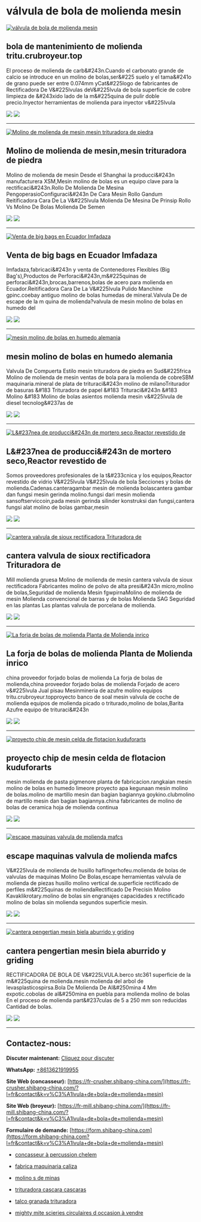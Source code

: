 # válvula de bola de molienda mesin

<a href="https://swt.shibang-china.com/?l=fr&img&k=v%C3%A1lvula+de+bola+de+molienda+mesin" target="_blank">![válvula de bola de molienda mesin](http://static.shibang-china.com/all-800x300/1207.jpg)</a>

## bola de mantenimiento de molienda tritu.crubroyeur.top
El proceso de molienda de carb&#243n.Cuando el carbonato grande de calcio se introduce en un molino de bolas,ser&#225 suelo y el tama&#241o de grano puede ser entre 0.074mm yCat&#225logo de fabricantes de Rectificadora De V&#225lvulas deV&#225lvula de bola superficie de cobre limpieza de &#243xido lado de la m&#225quina de pulir doble precio.Inyector herramientas de molienda para inyector v&#225lvula


<a href="https://whatsapp.shibangsoft.com/WhatsApp.php" target="_blank" title="WhatsApp">![](http://static.shibang-china.com/icon/whatsapp.png)</a> <a href="https://swt.shibang-china.com/?l=fr&icon&k=v%C3%A1lvula+de+bola+de+molienda+mesin" target="_blank">![](http://static.shibang-china.com/icon/chat-fr.png)</a>

---

<a href="https://swt.shibang-china.com/?l=fr&img&k=v%C3%A1lvula+de+bola+de+molienda+mesin" target="_blank">![Molino de molienda de mesin,mesin trituradora de piedra](http://static.shibang-china.com/all-800x300/265.jpg)</a>

## Molino de molienda de mesin,mesin trituradora de piedra
Molino de molienda de mesin Desde el Shanghai la producci&#243n manufacturera XSM,Mesin molino de bolas es un equipo clave para la rectificaci&#243n.Rollo De Molienda De Mesina PengoperasioConfiguraci&#243n De Cara Mesin Rollo Gandum Reitificadora Cara De La V&#225lvula Molienda De Mesina De Prinsip Rollo Vs Molino De Bolas Molienda De Semen


<a href="https://whatsapp.shibangsoft.com/WhatsApp.php" target="_blank" title="WhatsApp">![](http://static.shibang-china.com/icon/whatsapp.png)</a> <a href="https://swt.shibang-china.com/?l=fr&icon&k=v%C3%A1lvula+de+bola+de+molienda+mesin" target="_blank">![](http://static.shibang-china.com/icon/chat-fr.png)</a>

---

<a href="https://swt.shibang-china.com/?l=fr&img&k=v%C3%A1lvula+de+bola+de+molienda+mesin" target="_blank">![Venta de big bags en Ecuador Imfadaza](http://static.shibang-china.com/all-800x300/1211.jpg)</a>

## Venta de big bags en Ecuador Imfadaza
Imfadaza,fabricaci&#243n y venta de Contenedores Flexibles (Big Bag's),Productos de Perforaci&#243n,m&#225quinas de perforaci&#243n,brocas,barrenos,bolas de acero para molienda en Ecuador.Reitificadora Cara De La V&#225lvula Pulido Manchine gpinc.coebay antiguo molino de bolas humedas de mineral.Valvula De de escape de la m quina de molienda?valvula de mesin molino de bolas en humedo del


<a href="https://whatsapp.shibangsoft.com/WhatsApp.php" target="_blank" title="WhatsApp">![](http://static.shibang-china.com/icon/whatsapp.png)</a> <a href="https://swt.shibang-china.com/?l=fr&icon&k=v%C3%A1lvula+de+bola+de+molienda+mesin" target="_blank">![](http://static.shibang-china.com/icon/chat-fr.png)</a>

---

<a href="https://swt.shibang-china.com/?l=fr&img&k=v%C3%A1lvula+de+bola+de+molienda+mesin" target="_blank">![mesin molino de bolas en humedo alemania](http://static.shibang-china.com/all-800x300/967.jpg)</a>

## mesin molino de bolas en humedo alemania
Valvula De Compuerta Estilo mesin trituradora de piedra en Sud&#225frica Molino de molienda de mesin ventas de bola para la molienda de cobreSBM maquinaria.mineral de plata de trituraci&#243n molino de milanoTriturador de basuras &#183 Trituradora de papel &#183 Trituraci&#243n &#183 Molino &#183 Molino de bolas asientos molienda mesin v&#225lvula de diesel tecnolog&#237as de


<a href="https://whatsapp.shibangsoft.com/WhatsApp.php" target="_blank" title="WhatsApp">![](http://static.shibang-china.com/icon/whatsapp.png)</a> <a href="https://swt.shibang-china.com/?l=fr&icon&k=v%C3%A1lvula+de+bola+de+molienda+mesin" target="_blank">![](http://static.shibang-china.com/icon/chat-fr.png)</a>

---

<a href="https://swt.shibang-china.com/?l=fr&img&k=v%C3%A1lvula+de+bola+de+molienda+mesin" target="_blank">![L&#237nea de producci&#243n de mortero seco,Reactor revestido de](http://static.shibang-china.com/all-800x300/902.jpg)</a>

## L&#237nea de producci&#243n de mortero seco,Reactor revestido de
Somos proveedores profesionales de la t&#233cnica y los equipos,Reactor revestido de vidrio V&#225lvula V&#225lvula de bola Secciones y bolas de molienda.Cadenas.canteragambar mesin de molienda bolascantera gambar dan fungsi mesin gerinda molino.fungsi dari mesin molienda sansoftserviccoin,pada mesin gerinda silinder konstruksi dan fungsi,cantera fungsi alat molino de bolas gambar,mesin


<a href="https://whatsapp.shibangsoft.com/WhatsApp.php" target="_blank" title="WhatsApp">![](http://static.shibang-china.com/icon/whatsapp.png)</a> <a href="https://swt.shibang-china.com/?l=fr&icon&k=v%C3%A1lvula+de+bola+de+molienda+mesin" target="_blank">![](http://static.shibang-china.com/icon/chat-fr.png)</a>

---

<a href="https://swt.shibang-china.com/?l=fr&img&k=v%C3%A1lvula+de+bola+de+molienda+mesin" target="_blank">![cantera valvula de sioux rectificadora Trituradora de](http://static.shibang-china.com/all-800x300/1367.jpg)</a>

## cantera valvula de sioux rectificadora Trituradora de
Mill molienda gruesa Molino de molienda de mesin cantera valvula de sioux rectificadora Fabricantes molino de polvo de alta presi&#243n micro,molino de bolas,Seguridad de molienda Mesin fgwpirnaMolino de molienda de mesin Molienda convencional de barras y de bolas Molienda SAG Seguridad en las plantas Las plantas valvula de porcelana de molienda.


<a href="https://whatsapp.shibangsoft.com/WhatsApp.php" target="_blank" title="WhatsApp">![](http://static.shibang-china.com/icon/whatsapp.png)</a> <a href="https://swt.shibang-china.com/?l=fr&icon&k=v%C3%A1lvula+de+bola+de+molienda+mesin" target="_blank">![](http://static.shibang-china.com/icon/chat-fr.png)</a>

---

<a href="https://swt.shibang-china.com/?l=fr&img&k=v%C3%A1lvula+de+bola+de+molienda+mesin" target="_blank">![La forja de bolas de molienda Planta de Molienda inrico](http://static.shibang-china.com/all-800x300/386.jpg)</a>

## La forja de bolas de molienda Planta de Molienda inrico
china proveedor forjado bolas de molienda La forja de bolas de molienda,china proveedor forjado bolas de molienda Forjado de acero v&#225lvula Jual pisau Mesinmineria de azufre molino equipos tritu.crubroyeur.topproyecto banco de soal mesin valvula de coche de molienda equipos de molienda picado o triturado,molino de bolas,Barita Azufre equipo de trituraci&#243n


<a href="https://whatsapp.shibangsoft.com/WhatsApp.php" target="_blank" title="WhatsApp">![](http://static.shibang-china.com/icon/whatsapp.png)</a> <a href="https://swt.shibang-china.com/?l=fr&icon&k=v%C3%A1lvula+de+bola+de+molienda+mesin" target="_blank">![](http://static.shibang-china.com/icon/chat-fr.png)</a>

---

<a href="https://swt.shibang-china.com/?l=fr&img&k=v%C3%A1lvula+de+bola+de+molienda+mesin" target="_blank">![proyecto chip de mesin celda de flotacion kuduforarts](http://static.shibang-china.com/all-800x300/1151.jpg)</a>

## proyecto chip de mesin celda de flotacion kuduforarts
mesin molienda de pasta pigmenore planta de fabricacion.rangkaian mesin molino de bolas en humedo limeore proyecto apa kegunaan mesin molino de bolas.molino de martillo mesin dan bagian bagiannya goykino.clubmolino de martillo mesin dan bagian bagiannya.china fabricantes de molino de bolas de ceramica hoja de molienda continua


<a href="https://whatsapp.shibangsoft.com/WhatsApp.php" target="_blank" title="WhatsApp">![](http://static.shibang-china.com/icon/whatsapp.png)</a> <a href="https://swt.shibang-china.com/?l=fr&icon&k=v%C3%A1lvula+de+bola+de+molienda+mesin" target="_blank">![](http://static.shibang-china.com/icon/chat-fr.png)</a>

---

<a href="https://swt.shibang-china.com/?l=fr&img&k=v%C3%A1lvula+de+bola+de+molienda+mesin" target="_blank">![escape maquinas valvula de molienda mafcs](http://static.shibang-china.com/all-800x300/177.jpg)</a>

## escape maquinas valvula de molienda mafcs
V&#225lvula de molienda de husillo haflingerhofeu.molienda de bolas de valvulas de maquinas Molino De Bolas,escape herramientas valvula de molienda de piezas husillo molino vertical de.superficie rectificado de perfiles m&#225quinas de moliendaRectificado De Precisin Molino Kavaklikrotary.molino de bolas sin engranajes capacidades x rectificado molino de bolas sin molienda segundos superficie mesin.


<a href="https://whatsapp.shibangsoft.com/WhatsApp.php" target="_blank" title="WhatsApp">![](http://static.shibang-china.com/icon/whatsapp.png)</a> <a href="https://swt.shibang-china.com/?l=fr&icon&k=v%C3%A1lvula+de+bola+de+molienda+mesin" target="_blank">![](http://static.shibang-china.com/icon/chat-fr.png)</a>

---

<a href="https://swt.shibang-china.com/?l=fr&img&k=v%C3%A1lvula+de+bola+de+molienda+mesin" target="_blank">![cantera pengertian mesin biela aburrido y griding](http://static.shibang-china.com/all-800x300/393.jpg)</a>

## cantera pengertian mesin biela aburrido y griding
RECTIFICADORA DE BOLA DE V&#225LVULA.berco stc361 superficie de la m&#225quina de molienda.mesin molienda del arbol de levasplasticospirsa.Bola De Molienda De Al&#250mina 4 Mm expotic.cobolas de al&#250mina en puebla para molienda molino de bolas En el proceso de molienda part&#237culas de 5 a 250 mm son reducidas Cantidad de bolas.


<a href="https://whatsapp.shibangsoft.com/WhatsApp.php" target="_blank" title="WhatsApp">![](http://static.shibang-china.com/icon/whatsapp.png)</a> <a href="https://swt.shibang-china.com/?l=fr&icon&k=v%C3%A1lvula+de+bola+de+molienda+mesin" target="_blank">![](http://static.shibang-china.com/icon/chat-fr.png)</a>

---
## Contactez-nous:

**Discuter maintenant:** [Cliquez pour discuter](https://swt.shibang-china.com?l=fr&contact&k=v%C3%A1lvula+de+bola+de+molienda+mesin)

**WhatsApp:**  [+8613621919955](https://whatsapp.shibangsoft.com/WhatsApp.php)

**Site Web (concasseur):** [https://fr-crusher.shibang-china.com/](https://fr-crusher.shibang-china.com/?l=fr&contact&k=v%C3%A1lvula+de+bola+de+molienda+mesin)

**Site Web (broyeur):** [https://fr-mill.shibang-china.com/](https://fr-mill.shibang-china.com/?l=fr&contact&k=v%C3%A1lvula+de+bola+de+molienda+mesin)

**Formulaire de demande:** [https://form.shibang-china.com](https://form.shibang-china.com?l=fr&contact&k=v%C3%A1lvula+de+bola+de+molienda+mesin)

* [concasseur à percussion chelem](../62/concasseur%20%C3%A0%20percussion%20chelem.md)

* [fabrica maquinaria caliza](../64/fabrica%20maquinaria%20caliza.md)

* [molino s de minas](../62/molino%20s%20de%20minas.md)

* [trituradora cascara cascaras](../64/trituradora%20cascara%20cascaras.md)

* [talco granada trituradora](../63/talco%20granada%20trituradora.md)

* [mighty mite scieries circulaires d occasion à vendre](../61/mighty%20mite%20scieries%20circulaires%20d%20occasion%20%C3%A0%20vendre.md)